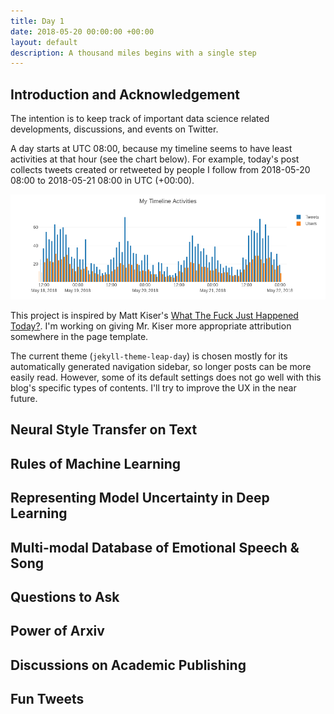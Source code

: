 ```yaml
---
title: Day 1
date: 2018-05-20 00:00:00 +00:00
layout: default
description: A thousand miles begins with a single step
---
```


## Introduction and Acknowledgement

The intention is to keep track of important data science related developments, discussions, and events on Twitter.

A day starts at UTC 08:00, because my timeline seems to have least activities at that hour (see the chart below). For example, today's post collects tweets created or retweeted by people I follow from 2018-05-20 08:00 to 2018-05-21 08:00 in UTC (+00:00).

![timeline activities](/public/images/20180521-timeline.png)

This project is inspired by Matt Kiser's [What The Fuck Just Happened Today?](https://whatthefuckjusthappenedtoday.com). I'm working on giving Mr. Kiser more appropriate attribution somewhere in the page template.

The current theme (`jekyll-theme-leap-day`) is chosen mostly for its automatically generated navigation sidebar, so longer posts can be more easily read. However, some of its default settings does not go well with this blog's specific types of contents. I'll try to improve the UX in the near future.

## Neural Style Transfer on Text

<amp-twitter width="400" height="500"
             layout="responsive"
             data-tweetid="998254595313811456">
</amp-twitter>


## Rules of Machine Learning

<amp-twitter width="400" height="500"
             layout="responsive"
             data-tweetid="998443201123020801">
</amp-twitter>

<amp-twitter width="400" height="500"
             layout="responsive"
             data-tweetid="998468092744425472"
             data-cards="hidden">
</amp-twitter>


## Representing Model Uncertainty in Deep Learning

<amp-twitter width="400" height="500"
             layout="responsive"
             data-tweetid="997686170346811393">
</amp-twitter>


## Multi-modal Database of Emotional Speech & Song

<amp-twitter width="400" height="500"
             layout="responsive"
             data-tweetid="997267162153869312">
</amp-twitter>

## Questions to Ask

<amp-twitter width="400" height="500"
             layout="responsive"
             data-tweetid="998253919179427841">
</amp-twitter>

## Power of Arxiv

<amp-twitter width="400" height="500"
             layout="responsive"
             data-tweetid="998264497499459585">
</amp-twitter>

## Discussions on Academic Publishing

<amp-twitter width="400" height="500"
             layout="responsive"
             data-tweetid="998118871033958400">
</amp-twitter>

<amp-twitter width="400" height="500"
             layout="responsive"
             data-tweetid="998119733789683712">
</amp-twitter>


## Fun Tweets

<amp-twitter width="400" height="500"
             layout="responsive"
             data-tweetid="998037883377205249"
             data-cards="hidden">
</amp-twitter>

<amp-twitter width="400" height="500"
             layout="responsive"
             data-tweetid="997335265768230912"
             data-cards="hidden">
</amp-twitter>

<amp-twitter width="400" height="500"
             layout="responsive"
             data-tweetid="997146590442799105">
</amp-twitter>
